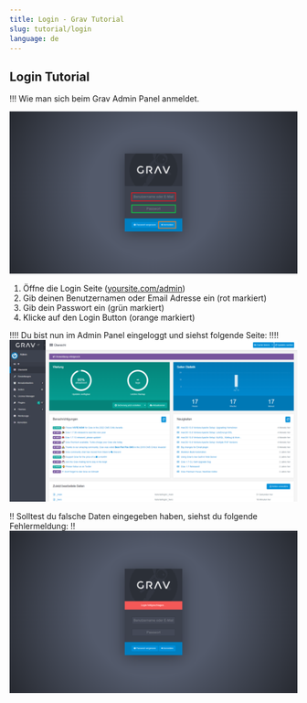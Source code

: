 ```yaml
---
title: Login - Grav Tutorial
slug: tutorial/login
language: de
---
```


## Login Tutorial

!!! Wie man sich beim Grav Admin Panel anmeldet.

![Screenshot Login Seite](login.png?lightbox)

1. Öffne die Login Seite ([yoursite.com/admin](https://yoursite.com/admin))
2. Gib deinen Benutzernamen oder Email Adresse ein (rot markiert)
3. Gib dein Passwort ein (grün markiert)
4. Klicke auf den Login Button (orange markiert)

!!!! Du bist nun im Admin Panel eingeloggt und siehst folgende Seite:
!!!! ![Screenshot Admin Panel](dashboard.png?lightbox)

!! Solltest du falsche Daten eingegeben haben, siehst du folgende Fehlermeldung:
!! ![Screenshot Login Fehlermeldung](login-error.png?lightbox)

